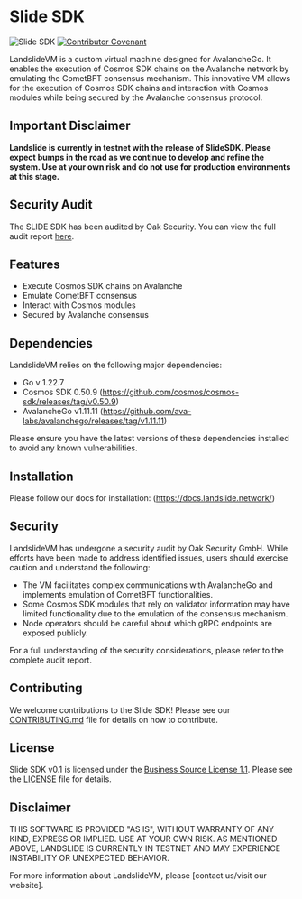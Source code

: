 # Slide SDK
![Slide SDK](https://media.publit.io/file/Landslide/Github/Slide-SDK.png)
[![Contributor Covenant](https://img.shields.io/badge/Contributor%20Covenant-2.1-4baaaa.svg)](CODE_OF_CONDUCT.md)

LandslideVM is a custom virtual machine designed for AvalancheGo. It enables the execution of Cosmos SDK chains on the Avalanche network by emulating the CometBFT consensus mechanism. This innovative VM allows for the execution of Cosmos SDK chains and interaction with Cosmos modules while being secured by the Avalanche consensus protocol.

## Important Disclaimer

**Landslide is currently in testnet with the release of SlideSDK. Please expect bumps in the road as we continue to develop and refine the system. Use at your own risk and do not use for production environments at this stage.**

## Security Audit
The SLIDE SDK has been audited by Oak Security. You can view the full audit report [here](https://github.com/oak-security/audit-reports/blob/main/Slide%20SDK/2024-09-20%20Audit%20Report%20-%20Slide%20SDK%20v1.1.pdf).

## Features

- Execute Cosmos SDK chains on Avalanche
- Emulate CometBFT consensus
- Interact with Cosmos modules
- Secured by Avalanche consensus

## Dependencies

LandslideVM relies on the following major dependencies:

- Go v 1.22.7
- Cosmos SDK 0.50.9 (https://github.com/cosmos/cosmos-sdk/releases/tag/v0.50.9)
- AvalancheGo v1.11.11 (https://github.com/ava-labs/avalanchego/releases/tag/v1.11.11)

Please ensure you have the latest versions of these dependencies installed to avoid any known vulnerabilities.

## Installation

Please follow our docs for installation: (https://docs.landslide.network/)

## Security

LandslideVM has undergone a security audit by Oak Security GmbH. While efforts have been made to address identified issues, users should exercise caution and understand the following:

- The VM facilitates complex communications with AvalancheGo and implements emulation of CometBFT functionalities.
- Some Cosmos SDK modules that rely on validator information may have limited functionality due to the emulation of the consensus mechanism.
- Node operators should be careful about which gRPC endpoints are exposed publicly.

For a full understanding of the security considerations, please refer to the complete audit report.

## Contributing

We welcome contributions to the Slide SDK! Please see our [CONTRIBUTING.md](CONTRIBUTING.md) file for details on how to contribute.

## License

Slide SDK v0.1 is licensed under the [Business Source License 1.1](./LICENSE). Please see the [LICENSE](./LICENSE) file for details.

## Disclaimer

THIS SOFTWARE IS PROVIDED "AS IS", WITHOUT WARRANTY OF ANY KIND, EXPRESS OR IMPLIED. USE AT YOUR OWN RISK. AS MENTIONED ABOVE, LANDSLIDE IS CURRENTLY IN TESTNET AND MAY EXPERIENCE INSTABILITY OR UNEXPECTED BEHAVIOR.

For more information about LandslideVM, please [contact us/visit our website].
